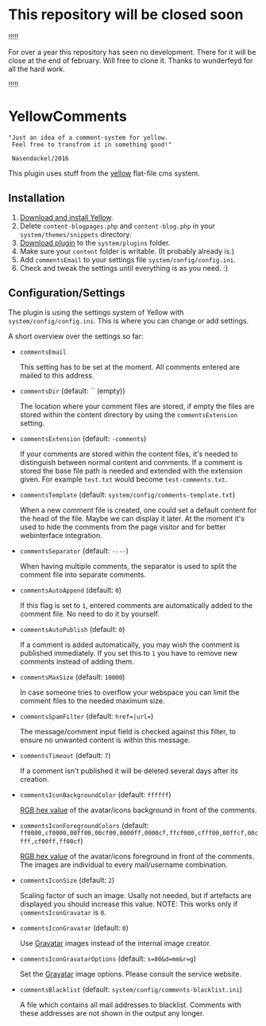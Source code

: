 # This repository will be closed soon

!!!!!

For over a year this repository has seen no development. There for it will be close at the end of february. Will free to clone it. Thanks to wunderfeyd for all the hard work.

!!!!!

# YellowComments

```
"Just an idea of a comment-system for yellow. 
 Feel free to transfrom it in something good!" 

 Nasendackel/2016
```

This plugin uses stuff from the [yellow](https://github.com/datenstrom/yellow) flat-file cms system.

## Installation

1. [Download and install Yellow](https://github.com/datenstrom/yellow/).
2. Delete `content-blogpages.php` and `content-blog.php` in your `system/themes/snippets` directory.
3. [Download plugin](https://github.com/nasendackel/yellow-comments/archive/master.zip) to the `system/plugins` folder.
4. Make sure your `content` folder is writable. (It probably already is.)
5. Add `commentsEmail` to your settings file `system/config/config.ini`.
6. Check and tweak the settings until everything is as you need.  :)

## Configuration/Settings

The plugin is using the settings system of Yellow with `system/config/config.ini`. This is where you can change or add settings. 

A short overview over the settings so far:

* `commentsEmail`

  This setting has to be set at the moment. All comments entered are mailed to this address.

* `commentsDir` (default: `` (empty))

  The location where your comment files are stored, if empty the files are stored within the content directory by using the `commentsExtension` setting.

* `commentsExtension` (default: `-comments`)  

  If your comments are stored within the content files, it's needed to distinguish between normal content and comments. If a comment is stored the base file path is needed and extended with the extension given. For example `test.txt` would become `test-comments.txt`.

* `commentsTemplate` (default: `system/config/comments-template.txt`)  

  When a new comment file is created, one could set a default content for the head of the file. Maybe we can display it later. At the moment it's used to hide the comments from the page visitor and for better webinterface integration.

* `commentsSeparator` (default: `----`)

  When having multiple comments, the separator is used to split the comment file into separate comments.

* `commentsAutoAppend` (default: `0`)

  If this flag is set to `1`, entered comments are automatically added to the comment file. No need to do it by yourself.

* `commentsAutoPublish` (default: `0`)

  If a comment is added automatically, you may wish the comment is published immediately. If you set this to `1` you have to remove new comments instead of adding them.

* `commentsMaxSize` (default: `10000`)

  In case someone tries to overflow your webspace you can limit the comment files to the needed maximum size.

* `commentsSpamFilter` (default: `href=|url=`)

  The message/comment input field is checked against this filter, to ensure no unwanted content is within this message.

* `commentsTimeout` (default: `7`)

  If a comment isn't published it will be deleted several days after its creation.

* `commentsIconBackgroundColor` (default: `ffffff`)

  [RGB hex value](http://www.colorspire.com/rgb-color-wheel/) of the avatar/icons background in front of the comments.

* `commentsIconForegroundColors` (default: `ff0000,cf0000,00ff00,00cf00,0000ff,0000cf,ffcf000,cfff00,00ffcf,00cfff,cf00ff,ff00cf`)

  [RGB hex value](http://www.colorspire.com/rgb-color-wheel/) of the avatar/icons foreground in front of the comments. The images are individual to every mail/username combination.

* `commentsIconSize` (default: `2`)

  Scaling factor of such an image. Usally not needed, but if artefacts are displayed you should increase this value. NOTE: This works only if `commentsIconGravatar` is `0`.

* `commentsIconGravatar` (default: `0`)

  Use [Gravatar](https://en.gravatar.com/) images instead of the internal image creator.

* `commentsIconGravatarOptions` (default: `s=80&d=mm&r=g`)

  Set the [Gravatar](https://en.gravatar.com/) image options. Please consult the service website.

* `commentsBlacklist` (default: `system/config/comments-blacklist.ini`)

  A file which contains all mail addresses to blacklist. Comments with these addresses are not shown in the output any longer.




